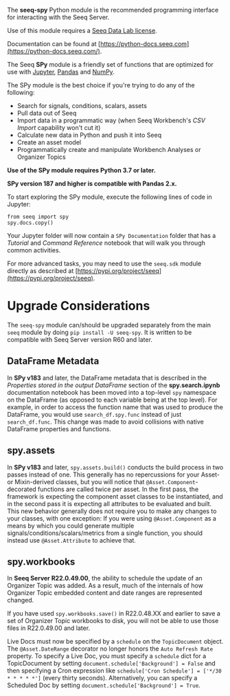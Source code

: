 The **seeq-spy** Python module is the recommended programming interface for interacting with the Seeq Server.

Use of this module requires a
[Seeq Data Lab license](https://support.seeq.com/space/KB/113723667/Requesting+and+Installing+a+License+File).

Documentation can be found at
[https://python-docs.seeq.com](https://python-docs.seeq.com/).

The Seeq **SPy** module is a friendly set of functions that are optimized for use with
[Jupyter](https://jupyter.org), [Pandas](https://pandas.pydata.org/) and [NumPy](https://www.numpy.org/).

The SPy module is the best choice if you're trying to do any of the following:

- Search for signals, conditions, scalars, assets
- Pull data out of Seeq
- Import data in a programmatic way (when Seeq Workbench's *CSV Import* capability won't cut it)
- Calculate new data in Python and push it into Seeq
- Create an asset model
- Programmatically create and manipulate Workbench Analyses or Organizer Topics

**Use of the SPy module requires Python 3.7 or later.**

**SPy version 187 and higher is compatible with Pandas 2.x.**

To start exploring the SPy module, execute the following lines of code in Jupyter:

```
from seeq import spy
spy.docs.copy()
```

Your Jupyter folder will now contain a `SPy Documentation` folder that has a *Tutorial* and *Command Reference*
notebook that will walk you through common activities.

For more advanced tasks, you may need to use the `seeq.sdk` module directly as described at
[https://pypi.org/project/seeq](https://pypi.org/project/seeq).

# Upgrade Considerations

The `seeq-spy` module can/should be upgraded separately from the main `seeq` module by doing `pip install -U
seeq-spy`. It is written to be compatible with Seeq Server version R60 and later.

## DataFrame Metadata

In **SPy v183** and later, the DataFrame metadata that is described in the *Properties stored in the output DataFrame*
section of the **spy.search.ipynb** documentation notebook has been moved into a top-level `spy` namespace on the
DataFrame (as opposed to each variable being at the top level). For example, in order to access the function name that
was used to produce the DataFrame, you would use `search_df.spy.func` instead of just `search_df.func`. This change was
made to avoid collisions with native DataFrame properties and functions.

## spy.assets

In **SPy v183** and later, `spy.assets.build()` conducts the build process in two passes instead of one. This generally
has no repercussions for your Asset- or Mixin-derived classes, but you will notice that
`@Asset.Component`-decorated functions are called twice per asset. In the first pass, the framework is expecting the
component asset classes to be instantiated, and in the second pass it is expecting all attributes to be evaluated and
built. This new behavior generally does not require you to make any changes to your classes, with one exception: If you
were using `@Asset.Component` as a means by which you could generate multiple signals/conditions/scalars/metrics from a
single function, you should instead use `@Asset.Attribute` to achieve that.

## spy.workbooks

In **Seeq Server R22.0.49.00**, the ability to schedule the update of an Organizer Topic was added. As a result, much of
the internals of how Organizer Topic embedded content and date ranges are represented changed.

If you have used `spy.workbooks.save()` in R22.0.48.XX and earlier to save a set of Organizer Topic workbooks to disk,
you will not be able to use those files in R22.0.49.00 and later.

Live Docs must now be specified by a `schedule` on the `TopicDocument` object. The `@Asset.DateRange`
decorator no longer honors the `Auto Refresh Rate` property. To specify a Live Doc, you must specify a
`schedule` dict for a TopicDocument by setting `document.schedule['Background'] = False` and then specifying a Cron
expression like `schedule['Cron Schedule'] = ['*/30 * * * * *']` (every thirty seconds). Alternatively, you can specify
a Scheduled Doc by setting `document.schedule['Background'] = True`.

